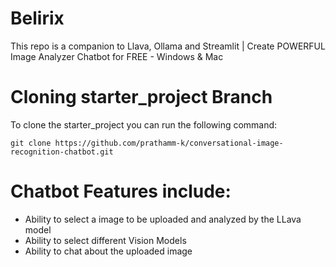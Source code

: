 # Belirix

This repo is a companion to Llava, Ollama and Streamlit | Create POWERFUL Image Analyzer Chatbot for FREE - Windows & Mac</a>


# Cloning starter_project Branch
To clone the starter_project you can run the following command:

```
git clone https://github.com/prathamm-k/conversational-image-recognition-chatbot.git

```

# Chatbot Features include:
- Ability to select a image to be uploaded and analyzed by the LLava model
- Ability to select different Vision Models
- Ability to chat about the uploaded image


